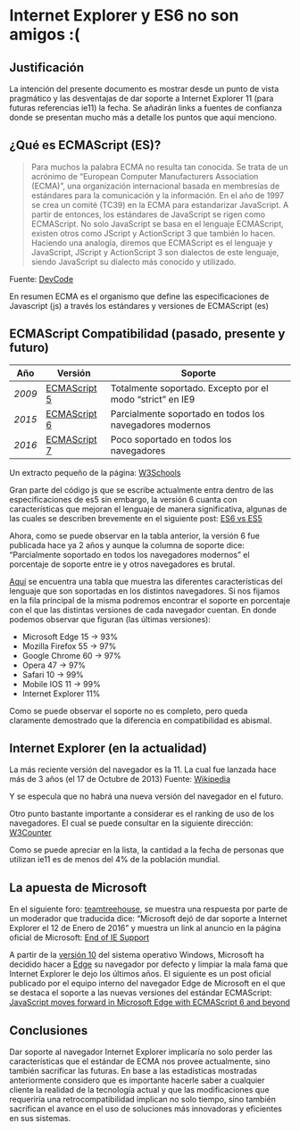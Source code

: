 # **Internet Explorer** y **ES6** no son amigos :(

## Justificación
La intención del presente documento es mostrar desde un punto de vista pragmático y las desventajas de dar soporte a Internet Explorer 11 (para futuras referencias ie11)  la fecha.
Se añadirán links a fuentes de confianza donde se presentan mucho más a detalle los puntos que aquí menciono.

## ¿Qué es ECMAScript (ES)?
> Para muchos la palabra ECMA no resulta tan conocida. Se trata de un acrónimo de “European Computer Manufacturers Association (ECMA)”, una organización internacional basada en membresías de estándares para la comunicación y la información.
En el año de 1997 se crea un comité (TC39) en la ECMA para estandarizar JavaScript. A partir de entonces, los estándares de JavaScript se rigen como ECMAScript. No solo JavaScript se basa en el lenguaje ECMAScript, existen otros como JScript y ActionScript 3 que también lo hacen. Haciendo una analogía, diremos que ECMAScript es el lenguaje y JavaScript, JScript y ActionScript 3 son dialectos de este lenguaje, siendo JavaScript su dialecto más conocido y utilizado.

Fuente: [DevCode](https://devcode.la/blog/que-es-y-por-que-aprender-ecmascript/)

En resumen ECMA es el organismo que define las especificaciones de Javascript (js) a través los estándares y versiones de ECMAScript (es)

## ECMAScript Compatibilidad (pasado, presente y futuro)
Año | Versión | Soporte
--- | --- | ---
*2009* | [ECMAScript 5](https://en.wikipedia.org/wiki/ECMAScript#5th_Edition) | Totalmente soportado. Excepto por el modo “strict” en IE9
*2015* | [ECMAScript 6](https://en.wikipedia.org/wiki/ECMAScript#6th_Edition_-_ECMAScript_2015) | Parcialmente soportado en todos los navegadores modernos
*2016* | [ECMAScript 7](https://en.wikipedia.org/wiki/ECMAScript#7th_Edition_-_ECMAScript_2016) | Poco soportado en todos los navegadores

Un extracto pequeño de la página: [W3Schools](https://www.w3schools.com/js/js_versions.asp)

Gran parte del código js que se escribe actualmente entra dentro de las especificaciones de es5 sin embargo, la versión 6 cuanta con características que mejoran el lenguaje de manera significativa, algunas de las cuales se describen brevemente en el siguiente post: [ES6 vs ES5](https://medium.com/front-end-hacking/es6-vs-es5-9254f8390332)

Ahora, como se puede observar en la tabla anterior, la versión 6 fue publicada hace ya 2 años y aunque la columna de soporte dice: “Parcialmente soportado en todos los navegadores modernos” el porcentaje de soporte entre ie y otros navegadores es brutal.

[Aquí](https://kangax.github.io/compat-table/es6) se encuentra una tabla que muestra las diferentes características del lenguaje que son soportadas en los distintos navegadores. Si nos fijamos en la fila principal de la misma podremos encontrar el soporte en porcentaje con el que las distintas versiones de cada navegador cuentan. En donde podemos observar que figuran (las últimas versiones):

-	Microsoft Edge 15 -> 93%
-	Mozilla Firefox 55 -> 97%
-	Google Chrome 60 -> 97%
-	Opera 47 -> 97%
-	Safari 10 -> 99%
-	Mobile IOS 11 -> 99%
-	Internet Explorer 11%

Como se puede observar el soporte no es completo, pero queda claramente demostrado que la diferencia en compatibilidad es abismal.

## Internet Explorer (en la actualidad)
La más reciente versión del navegador es la 11. La cual fue lanzada hace más de 3 años (el 17 de Octubre de 2013) Fuente: 
[Wikipedia](https://en.wikipedia.org/wiki/Internet_Explorer_11)

Y se especula que no habrá una nueva versión del navegador en el futuro.

Otro punto bastante importante a considerar es el ranking de uso de los navegadores. El cual se puede consultar en la siguiente dirección: [W3Counter](https://www.w3counter.com/globalstats.php) 

Como se puede apreciar en la lista, la cantidad a la fecha de personas que utilizan ie11 es de menos del 4% de la población mundial.

## La apuesta de Microsoft
En el siguiente foro: [teamtreehouse](https://teamtreehouse.com/community/ie11-largely-doesnt-support-es6-shouldnt-this-be-mentioned-somewhere), se muestra una respuesta por parte de un moderador que traducida dice: “Microsoft dejó de dar soporte a Internet Explorer el 12 de Enero de 2016” y muestra un link al anuncio en la página oficial de Microsoft: [End of IE Support](https://www.microsoft.com/en-us/windowsforbusiness/end-of-ie-support)

A partir de la [versión 10](https://es.wikipedia.org/wiki/Windows_10) del sistema operativo Windows, Microsoft ha decidido hacer a [Edge](https://en.wikipedia.org/wiki/Microsoft_Edge) su navegador por defecto y limpiar la mala fama que Internet Explorer le dejo los últimos años.
El siguiente es un post oficial publicado por el equipo interno del navegador Edge de Microsoft en el que se destaca el soporte a las nuevas versiones del estándar ECMAScript: [JavaScript moves forward in Microsoft Edge with ECMAScript 6 and beyond](https://blogs.windows.com/msedgedev/2015/05/12/javascript-moves-forward-in-microsoft-edge-with-ecmascript-6-and-beyond)

## Conclusiones
Dar soporte al navegador Internet Explorer implicaría no solo perder las características que el estándar de ECMA nos provee actualmente, sino también sacrificar las futuras.
En base a las estadísticas mostradas anteriormente considero que es importante hacerle saber a cualquier cliente la realidad de la tecnología actual y que las modificaciones que requeriría una retrocompatibilidad implican no solo tiempo, sino también sacrifican el avance en el uso de soluciones más innovadoras y eficientes en sus sistemas.
